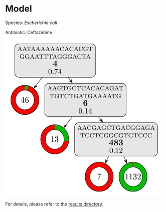 
# Model

Species: *Escherichia coli*

Antibiotic: Ceftazidime

<img src="./model.png" width=500 height=500 />

For details, please refer to the [results directory](../../../../../results/cart_b/escherichia%20coli/ceftazidime/repeat_9/).


